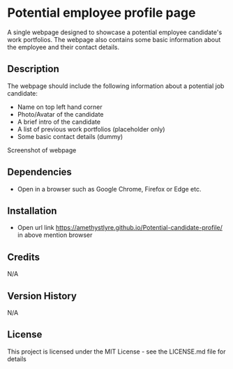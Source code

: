# Potential employee profile page

A single webpage designed to showcase a potential employee candidate's work portfolios. The webpage also contains some basic information about the employee and their contact details.

## Description

The webpage should include the following information about a potential job candidate:
- Name on top left hand corner
- Photo/Avatar of the candidate
- A brief intro of the candidate
- A list of previous work portfolios (placeholder only)
- Some basic contact details (dummy)

Screenshot of webpage 

## Dependencies

* Open in a browser such as Google Chrome, Firefox or Edge etc.

## Installation

* Open url link https://amethystlyre.github.io/Potential-candidate-profile/ in above mention browser

## Credits
N/A

## Version History
N/A

## License

This project is licensed under the MIT License - see the LICENSE.md file for details